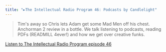 ```yaml
---
title: "►The Intellectual Radio Program 46: Podcasts by Candlelight"
---
```

<blockquote><p>
  Tim's away so Chris lets Adam get some Mad Men off his chest. Anchorman 2 review in a bottle. We talk listening to podcasts, reading PDFs (READMILL 4ever!) and how we get over creative funks.
</p></blockquote>
<p><a href="https://goodstuff.network/tirp/46">Listen to The Intellectual Radio Program episode 46</a></p>

